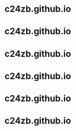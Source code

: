 # c24zb.github.io
# c24zb.github.io
# c24zb.github.io
# c24zb.github.io
# c24zb.github.io
# c24zb.github.io
